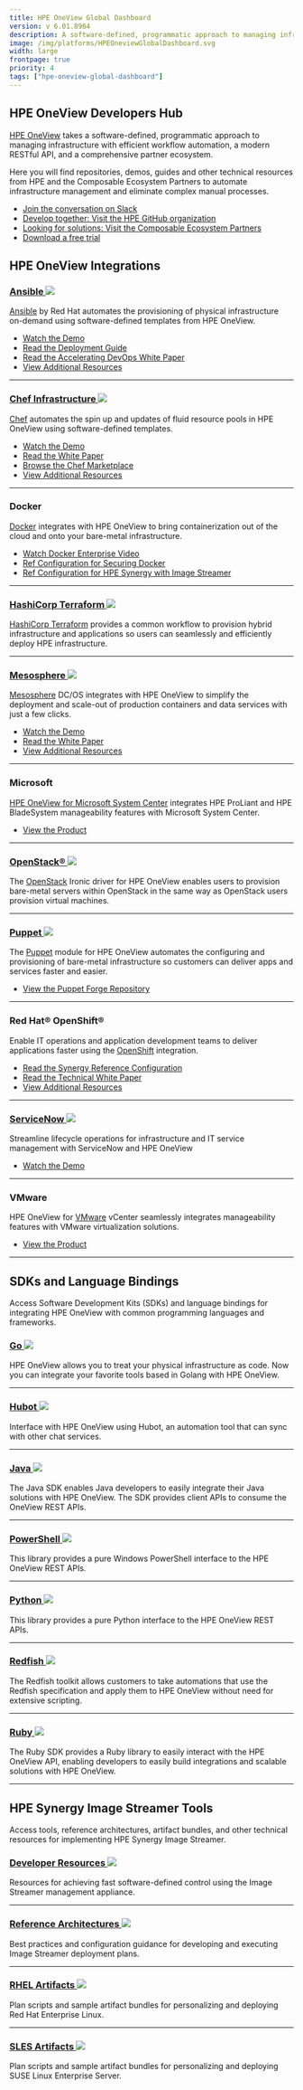 ```yaml
---
title: HPE OneView Global Dashboard
version: v 6.01.8964
description: A software-defined, programmatic approach to managing infrastructure that allows you to manage  up to 75 HPE OneView or HPE Synergy instances, and 150 HPE Hyper Converged 380 instances across data centers.
image: /img/platforms/HPEOneviewGlobalDashboard.svg
width: large
frontpage: true
priority: 4
tags: ["hpe-oneview-global-dashboard"]
---
```

## HPE OneView Developers Hub

[HPE OneView](https://hpe.com/info/oneview) takes a software-defined, programmatic approach to managing infrastructure with efficient workflow automation, a modern RESTful API, and a comprehensive partner ecosystem.

Here you will find repositories, demos, guides and other technical resources from HPE and the Composable Ecosystem Partners to automate infrastructure management and eliminate complex manual processes.

- [Join the conversation on Slack](https://www.labs.hpe.com/slack)
- [Develop together: Visit the HPE GitHub organization](https://github.com/hewlettpackard/)
- [Looking for solutions: Visit the Composable Ecosystem Partners](https://hpe.com/info/composableprogram)
- [Download a free trial](https://www.hpe.com/us/en/resources/integrated-systems/oneview-trial.html?parentPage=/us/en/products/integrated-systems/management-software)

## HPE OneView Integrations

### [Ansible ![](Github)](https://github.com/HewlettPackard/oneview-ansible)

[Ansible](https://www.ansible.com/home) by Red Hat automates the provisioning of physical infrastructure on-demand using software-defined templates from HPE OneView.

- [Watch the Demo](https://youtu.be/cslhoLM4HVk)
- [Read the Deployment Guide](https://www.redhat.com/en/resources/automate-container-deployment-with-hpe-datasheet)
- [Read the Accelerating DevOps White Paper](https://h20195.www2.hpe.com/v2/GetDocument.aspx?docname=4AA6-6229ENW)
- [View Additional Resources](http://h17007.www1.hpe.com/us/en/enterprise/integrated-systems/info-library/index.aspx?cat=ci_mgmt&subcat=ansible#.XJVbZCdMEio)

---

### [Chef Infrastructure ![](Github)](https://github.com/HewlettPackard/oneview-chef)

[Chef](https://www.chef.io/) automates the spin up and updates of fluid resource pools in HPE OneView using software-defined templates.

- [Watch the Demo](https://youtu.be/QCAmzIjMHZM)
- [Read the White Paper](https://h20195.www2.hpe.com/V2/GetDocument.aspx?docname=4AA6-1024ENW)
- [Browse the Chef Marketplace](https://supermarket.chef.io/cookbooks/oneview)
- [View Additional Resources](http://h17007.www1.hpe.com/us/en/enterprise/integrated-systems/info-library/index.aspx?cat=ci_mgmt&subcat=chef)

---

### Docker

[Docker](https://www.docker.com/) integrates with HPE OneView to bring containerization out of the cloud and onto your bare-metal infrastructure.

- [Watch Docker Enterprise Video](https://www.youtube.com/watch?v=Urplr9ojyfs)
- [Ref Configuration for Securing Docker](https://h20195.www2.hpe.com/V2/GetDocument.aspx?docname=A00020437ENW)
- [Ref Configuration for HPE Synergy with Image Streamer](https://h20195.www2.hpe.com/V2/GetDocument.aspx?docname=A00008645ENW)

---

### [HashiCorp Terraform ![](Github)](https://github.com/HewlettPackard/terraform-provider-oneview)

[HashiCorp Terraform](https://www.hashicorp.com/) provides a common workflow to provision hybrid infrastructure and applications so users can seamlessly and efficiently deploy HPE infrastructure.

---

### [Mesosphere ![](Github)](https://github.com/HewlettPackard/dcos-hpe-oneview)

[Mesosphere](https://mesosphere.com/) DC/OS integrates with HPE OneView to simplify the deployment and scale-out of production containers and data services with just a few clicks.

- [Watch the Demo](https://youtu.be/oFu4eATJTKM)
- [Read the White Paper](https://mesosphere.com/resources/hpe-infrastructure-mesosphere-dcos/)
- [View Additional Resources](http://h17007.www1.hpe.com/us/en/enterprise/integrated-systems/info-library/index.aspx?cat=ci_mgmt&subcat=mesosphere)

---

### Microsoft

[HPE OneView for Microsoft System Center](https://www.hpe.com/us/en/product-catalog/detail/pip.5390822.html) integrates HPE ProLiant and HPE BladeSystem manageability features with Microsoft System Center.

- [View the Product](https://www.hpe.com/us/en/product-catalog/detail/pip.5390822.html)

---

### [OpenStack® ![](Github)](https://github.com/HewlettPackard/ironic-driver-oneview)

The [OpenStack](https://www.openstack.org/) Ironic driver for HPE OneView enables users to provision bare-metal servers within OpenStack in the same way as OpenStack users provision virtual machines.

---

### [Puppet ![](Github)](https://github.com/HewlettPackard/oneview-puppet)

The [Puppet](https://puppet.com/) module for HPE OneView automates the configuring and provisioning of bare-metal infrastructure so customers can deliver apps and services faster and easier.

- [View the Puppet Forge Repository](https://forge.puppet.com/hewlettpackard/oneview)

---

### Red Hat® OpenShift®

Enable IT operations and application development teams to deliver applications faster using the [OpenShift](https://www.redhat.com/en/technologies/cloud-computing/openshift) integration.

- [Read the Synergy Reference Configuration](https://h20195.www2.hpe.com/V2/GetDocument.aspx?docname=A00038916ENW)
- [Read the Technical White Paper](https://access.redhat.com/documentation/en-us/reference_architectures/2017/html-single/automate_red_hat_openshift_container_platform_deployment_on_hpe_proliant_servers_with_ansible_tower_and_hpe_oneview/)
- [View Additional Resources](http://h17007.www1.hpe.com/us/en/enterprise/integrated-systems/info-library/index.aspx?cat=ci_mgmt&subcat=ansible)

---

### [ServiceNow ![](Github)](https://github.com/HewlettPackard/servicenow-oneview)

Streamline lifecycle operations for infrastructure and IT service management with ServiceNow and HPE OneView

- [Watch the Demo](https://youtu.be/W1MrCdQ-9KE)

---

### VMware

HPE OneView for [VMware](https://vmware.com/) vCenter seamlessly integrates manageability features with VMware virtualization solutions.

- [View the Product](https://www.hpe.com/us/en/product-catalog/detail/pip.4152978.html)

---

## SDKs and Language Bindings

Access Software Development Kits (SDKs) and language bindings for integrating HPE OneView with common programming languages and frameworks.

### [Go ![](Github)](https://github.com/HewlettPackard/oneview-golang)

HPE OneView allows you to treat your physical infrastructure as code. Now you can integrate your favorite tools based in Golang with HPE OneView.

---

### [Hubot ![](Github)](https://github.com/HewlettPackard/hpe-oneview-hubot)

Interface with HPE OneView using Hubot, an automation tool that can sync with other chat services.

---

### [Java ![](Github)](https://github.com/HewlettPackard/oneview-sdk-java)

The Java SDK enables Java developers to easily integrate their Java solutions with HPE OneView. The SDK provides client APIs to consume the OneView REST APIs.

---

### [PowerShell ![](Github)](https://github.com/HewlettPackard/POSH-HPOneView)

This library provides a pure Windows PowerShell interface to the HPE OneView REST APIs.

---

### [Python ![](Github)](https://github.com/HewlettPackard/python-hpOneView)

This library provides a pure Python interface to the HPE OneView REST APIs.

---

### [Redfish ![](Github)](https://github.com/HewlettPackard/oneview-redfish-toolkit)

The Redfish toolkit allows customers to take automations that use the Redfish specification and apply them to HPE OneView without need for extensive scripting.

---

### [Ruby ![](Github)](https://github.com/HewlettPackard/oneview-sdk-ruby)

The Ruby SDK provides a Ruby library to easily interact with the HPE OneView API, enabling developers to easily build integrations and scalable solutions with HPE OneView.

---

## HPE Synergy Image Streamer Tools

Access tools, reference architectures, artifact bundles, and other technical resources for implementing HPE Synergy Image Streamer.

### [Developer Resources ![](Github)](https://github.com/HewlettPackard?q=image-streamer)

Resources for achieving fast software-defined control using the Image Streamer management appliance.

---

### [Reference Architectures ![](Github)](https://github.com/HewlettPackard/image-streamer-reference-architectures)

Best practices and configuration guidance for developing and executing Image Streamer deployment plans.

---

### [RHEL Artifacts ![](Github)](https://github.com/HewlettPackard/image-streamer-rhel)

Plan scripts and sample artifact bundles for personalizing and deploying Red Hat Enterprise Linux.

---

### [SLES Artifacts ![](Github)](https://github.com/HewlettPackard/image-streamer-sles)

Plan scripts and sample artifact bundles for personalizing and deploying SUSE Linux Enterprise Server.